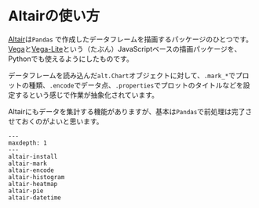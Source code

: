 # Altairの使い方

[Altair](https://altair-viz.github.io/)は``Pandas`` で作成したデータフレームを描画するパッケージのひとつです。
[Vega](https://vega.github.io/vega/)と[Vega-Lite](https://vega.github.io/vega-lite/)という（たぶん）JavaScriptベースの描画パッケージを、Pythonでも使えるようにしたものです。

データフレームを読み込んだ``alt.Chart``オブジェクトに対して、``.mark_*``でプロットの種類、``.encode``でデータ点、``.properties``でプロットのタイトルなどを設定するという感じで作業が抽象化されています。

Altairにもデータを集計する機能がありますが、基本は``Pandas``で前処理は完了させておくのがよいと思います。

```{toctree}
---
maxdepth: 1
---
altair-install
altair-mark
altair-encode
altair-histogram
altair-heatmap
altair-pie
altair-datetime
```
